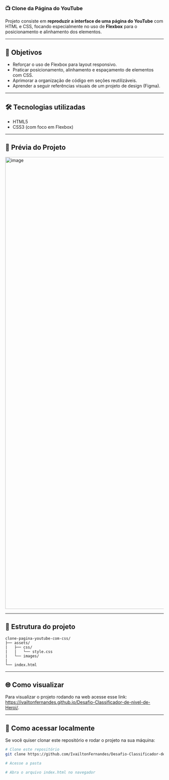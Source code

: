 ### 📺 Clone da Página do YouTube 

Projeto consiste em  **reproduzir a interface de uma página do YouTube** com HTML e CSS, focando especialmente no uso de **Flexbox** para o posicionamento e alinhamento dos elementos.

---

## 🎯 Objetivos  
- Reforçar o uso de Flexbox para layout responsivo.  
- Praticar posicionamento, alinhamento e espaçamento de elementos com CSS.  
- Aprimorar a organização de código em seções reutilizáveis.  
- Aprender a seguir referências visuais de um projeto de design (Figma).

---

## 🛠 Tecnologias utilizadas  
- HTML5  
- CSS3 (com foco em Flexbox)

---

## 📸 Prévia do Projeto
<img width="1438" alt="image" src="https://github.com/user-attachments/assets/8e398c62-6a5d-4e35-bcb4-5e6eace37db6" />


---

## 📁 Estrutura do projeto  
```
clone-pagina-youtube-com-css/
├── assets/
|   ├── css/
|   |   └── style.css
|   └── images/
|
└── index.html
```
---

## 🌐 Como visualizar

Para visualizar o projeto rodando na web acesse esse link: https://ivailtonfernandes.github.io/Desafio-Classificador-de-nivel-de-Heroi/.

---

## 📂 Como acessar localmente
Se você quiser clonar este repositório e rodar o projeto na sua máquina:

```bash
# Clone este repositório
git clone https://github.com/IvailtonFernandes/Desafio-Classificador-de-nivel-de-Heroi.git

# Acesse a pasta

# Abra o arquivo index.html no navegador


